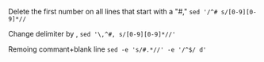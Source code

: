 Delete the first number on all lines that start with a "#,"
`sed '/^# s/[0-9][0-9]*//`

Change delimiter by ,
`sed '\,^#, s/[0-9][0-9]*//'`

Remoing commant+blank line
`sed -e 's/#.*//' -e '/^$/ d'`

